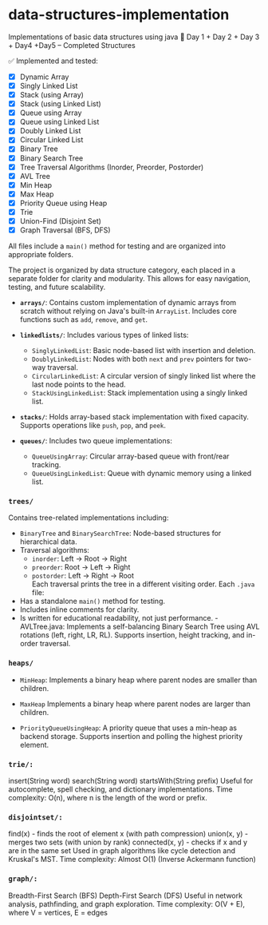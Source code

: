# data-structures-implementation
Implementations of basic data structures using java
📅 Day 1 + Day 2 + Day 3 + Day4 +Day5 – Completed Structures

✅ Implemented and tested:

- [x] Dynamic Array  
- [x] Singly Linked List  
- [x] Stack (using Array)  
- [x] Stack (using Linked List)  
- [x] Queue using Array  
- [x] Queue using Linked List  
- [x] Doubly Linked List  
- [x] Circular Linked List
- [x] Binary Tree  
- [x] Binary Search Tree  
- [x] Tree Traversal Algorithms (Inorder, Preorder, Postorder)
- [x] AVL Tree
- [x] Min Heap
- [x] Max Heap
- [x] Priority Queue using Heap
- [x] Trie  
- [x] Union-Find (Disjoint Set)  
- [x] Graph Traversal (BFS, DFS)

All files include a `main()` method for testing and are organized into appropriate folders.



The project is organized by data structure category, each placed in a separate folder for clarity and modularity. This allows for easy navigation, testing, and future scalability.

- **`arrays/`**: Contains custom implementation of dynamic arrays from scratch without relying on Java's built-in `ArrayList`. Includes core functions such as `add`, `remove`, and `get`.

- **`linkedlists/`**: Includes various types of linked lists:
  - `SinglyLinkedList`: Basic node-based list with insertion and deletion.
  - `DoublyLinkedList`: Nodes with both `next` and `prev` pointers for two-way traversal.
  - `CircularLinkedList`: A circular version of singly linked list where the last node points to the head.
  - `StackUsingLinkedList`: Stack implementation using a singly linked list.

- **`stacks/`**: Holds array-based stack implementation with fixed capacity. Supports operations like `push`, `pop`, and `peek`.

- **`queues/`**: Includes two queue implementations:
  - `QueueUsingArray`: Circular array-based queue with front/rear tracking.
  - `QueueUsingLinkedList`: Queue with dynamic memory using a linked list.

### **`trees/`**
Contains tree-related implementations including:
- `BinaryTree` and `BinarySearchTree`: Node-based structures for hierarchical data.
- Traversal algorithms:
  - `inorder`: Left → Root → Right  
  - `preorder`: Root → Left → Right  
  - `postorder`: Left → Right → Root  
Each traversal prints the tree in a different visiting order.
Each `.java` file:
- Has a standalone `main()` method for testing.
- Includes inline comments for clarity.
- Is written for educational readability, not just performance.
-AVLTree.java: Implements a self-balancing Binary Search Tree using AVL rotations (left, right, LR, RL). Supports insertion, height tracking, and in-order traversal.

### **`heaps/`**
 - `MinHeap`: Implements a binary heap where parent nodes are smaller than children.

 - `MaxHeap` Implements a binary heap where parent nodes are larger than children.

 - `PriorityQueueUsingHeap`: A priority queue that uses a min-heap as backend storage. Supports insertion and polling the highest priority element.
 ### **`trie/:`**
insert(String word)
search(String word)
startsWith(String prefix)
Useful for autocomplete, spell checking, and dictionary implementations.
Time complexity: O(n), where n is the length of the word or prefix.
 ### **`disjointset/:`**
find(x) - finds the root of element x (with path compression)
union(x, y) - merges two sets (with union by rank)
connected(x, y) - checks if x and y are in the same set
Used in graph algorithms like cycle detection and Kruskal's MST.
Time complexity: Almost O(1) (Inverse Ackermann function)

 ### **`graph/:`**
Breadth-First Search (BFS)
Depth-First Search (DFS)
Useful in network analysis, pathfinding, and graph exploration.
Time complexity: O(V + E), where V = vertices, E = edges
